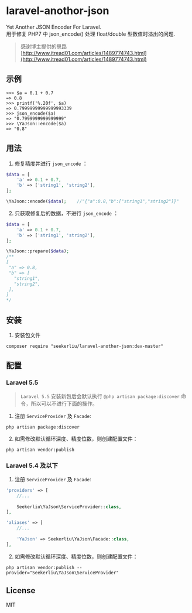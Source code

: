# laravel-anothor-json

Yet Another JSON Encoder For Laravel.  
用于修复 PHP7 中 json_encode() 处理 float/double 型数值时溢出的问题.
> 感谢博主提供的思路 [http://www.itread01.com/articles/1489774743.html](http://www.itread01.com/articles/1489774743.html)


## 示例

  ```shell
  >>> $a = 0.1 + 0.7
  => 0.8
  >>> printf('%.20f', $a)
  => 0.79999999999999993339
  >>> json_encode($a)
  => "0.7999999999999999"
  >>> \YaJson::encode($a)
  => "0.8"
  ```

## 用法
1. 修复精度并进行 `json_encode` ：
  ```php
  $data = [
      'a' => 0.1 + 0.7,
      'b' => ['string1', 'string2'],
  ];
  
 \YaJson::encode($data);    //"{"a":0.8,"b":["string1","string2"]}"
  ```
  
2. 只获取修复后的数据，不进行 `json_encode` ：
  ```php
  $data = [
      'a' => 0.1 + 0.7,
      'b' => ['string1', 'string2'],
  ];
  
 \YaJson::prepare($data);
 /**
 [
   "a" => 0.8,
   "b" => [
     "string1",
     "string2",
   ],
 ]
  */
  ```
  
## 安装

1. 安装包文件

  ```shell
  composer require "seekerliu/laravel-another-json:dev-master"
  ```

## 配置

### Laravel 5.5

>  `Laravel 5.5` 安装新包后会默认执行 `@php artisan package:discover` 命令，所以可以不进行下面的操作。

1. 注册 `ServiceProvider` 及 `Facade`:

  ```shell
  php artisan package:discover
  ```

2. 如需修改默认循环深度、精度位数，则创建配置文件：
 
  ```shell
  php artisan vendor:publish
  ```
  
### Laravel 5.4 及以下
1. 注册 `ServiceProvider` 及 `Facade`:

  ```php
  'providers' => [
      //...
      
      Seekerliu\YaJson\ServiceProvider::class,
  ],
  
  'aliases' => [
      //...
      
      'YaJson' => Seekerliu\YaJson\Facade::class,
  ],
  ```
 

2. 如需修改默认循环深度、精度位数，则创建配置文件：

  ```shell
  php artisan vendor:publish --provider="Seekerliu\YaJson\ServiceProvider"
  ```
  

## License

MIT
